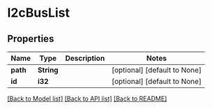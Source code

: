 # I2cBusList

## Properties
Name | Type | Description | Notes
------------ | ------------- | ------------- | -------------
**path** | **String** |  | [optional] [default to None]
**id** | **i32** |  | [optional] [default to None]

[[Back to Model list]](../README.md#documentation-for-models) [[Back to API list]](../README.md#documentation-for-api-endpoints) [[Back to README]](../README.md)


